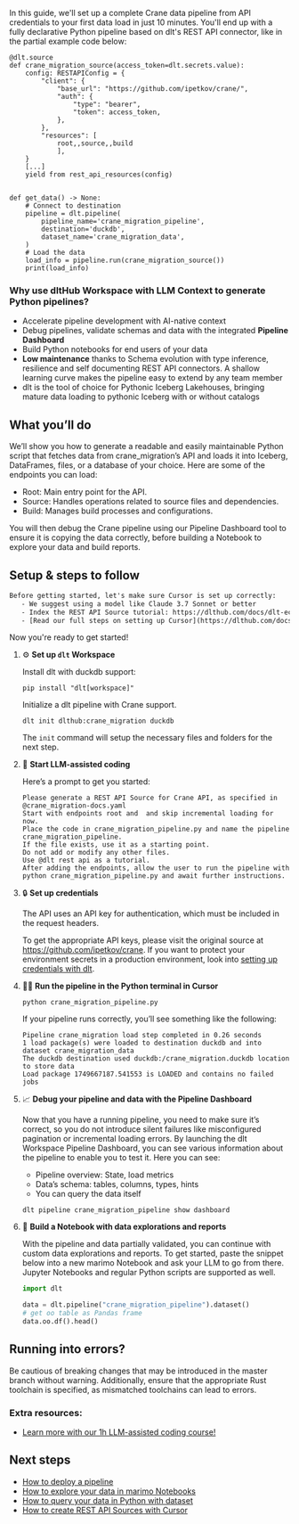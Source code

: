 In this guide, we'll set up a complete Crane data pipeline from API credentials to your first data load in just 10 minutes. You'll end up with a fully declarative Python pipeline based on dlt's REST API connector, like in the partial example code below:

```python-outcome
@dlt.source
def crane_migration_source(access_token=dlt.secrets.value):
    config: RESTAPIConfig = {
        "client": {
            "base_url": "https://github.com/ipetkov/crane/",
            "auth": {
                "type": "bearer",
                "token": access_token,
            },
        },
        "resources": [
            root,,source,,build
            ],
    }
    [...]
    yield from rest_api_resources(config)


def get_data() -> None:
    # Connect to destination
    pipeline = dlt.pipeline(
        pipeline_name='crane_migration_pipeline',
        destination='duckdb',
        dataset_name='crane_migration_data', 
    )
    # Load the data
    load_info = pipeline.run(crane_migration_source())
    print(load_info) 
```

### Why use dltHub Workspace with LLM Context to generate Python pipelines?

- Accelerate pipeline development with AI-native context
- Debug pipelines, validate schemas and data with the integrated **Pipeline Dashboard**
- Build Python notebooks for end users of your data
- **Low maintenance** thanks to Schema evolution with type inference, resilience and self documenting REST API connectors. A shallow learning curve makes the pipeline easy to extend by any team member
- dlt is the tool of choice for Pythonic Iceberg Lakehouses, bringing mature data loading to pythonic Iceberg with or without catalogs

## What you’ll do

We’ll show you how to generate a readable and easily maintainable Python script that fetches data from crane_migration’s API and loads it into Iceberg, DataFrames, files, or a database of your choice. Here are some of the endpoints you can load:

- Root: Main entry point for the API.
- Source: Handles operations related to source files and dependencies.
- Build: Manages build processes and configurations.

You will then debug the Crane pipeline using our Pipeline Dashboard tool to ensure it is copying the data correctly, before building a Notebook to explore your data and build reports.

## Setup & steps to follow

```default
Before getting started, let's make sure Cursor is set up correctly:
   - We suggest using a model like Claude 3.7 Sonnet or better
   - Index the REST API Source tutorial: https://dlthub.com/docs/dlt-ecosystem/verified-sources/rest_api/ and add it to context as **@dlt rest api**
   - [Read our full steps on setting up Cursor](https://dlthub.com/docs/dlt-ecosystem/llm-tooling/cursor-restapi#23-configuring-cursor-with-documentation)
```

Now you're ready to get started!

1. ⚙️ **Set up `dlt` Workspace**
    
    Install dlt with duckdb support:
    ```shell
    pip install "dlt[workspace]"
    ```

    Initialize a dlt pipeline with Crane support.
    ```shell
    dlt init dlthub:crane_migration duckdb
    ```

    The `init` command will setup the necessary files and folders for the next step.
    
2. 🤠 **Start LLM-assisted coding**
    
    Here’s a prompt to get you started:
    
    ```prompt
    Please generate a REST API Source for Crane API, as specified in @crane_migration-docs.yaml 
    Start with endpoints root and  and skip incremental loading for now. 
    Place the code in crane_migration_pipeline.py and name the pipeline crane_migration_pipeline. 
    If the file exists, use it as a starting point. 
    Do not add or modify any other files. 
    Use @dlt rest api as a tutorial. 
    After adding the endpoints, allow the user to run the pipeline with python crane_migration_pipeline.py and await further instructions.
    ```

    
3. 🔒 **Set up credentials** 
    
    The API uses an API key for authentication, which must be included in the request headers.
    
    To get the appropriate API keys, please visit the original source at https://github.com/ipetkov/crane.
    If you want to protect your environment secrets in a production environment, look into [setting up credentials with dlt](https://dlthub.com/docs/walkthroughs/add_credentials).
    
4. 🏃‍♀️ **Run the pipeline in the Python terminal in Cursor**
    
    ```shell
    python crane_migration_pipeline.py
    ```
    
    If your pipeline runs correctly, you’ll see something like the following:
    
    ```shell
    Pipeline crane_migration load step completed in 0.26 seconds
    1 load package(s) were loaded to destination duckdb and into dataset crane_migration_data
    The duckdb destination used duckdb:/crane_migration.duckdb location to store data
    Load package 1749667187.541553 is LOADED and contains no failed jobs
    ```
    
5. 📈 **Debug your pipeline and data with the Pipeline Dashboard**

    Now that you have a running pipeline, you need to make sure it’s correct, so you do not introduce silent failures like misconfigured pagination or incremental loading errors. By launching the dlt Workspace Pipeline Dashboard, you can see various information about the pipeline to enable you to test it. Here you can see:
    - Pipeline overview: State, load metrics
    - Data’s schema: tables, columns, types, hints
    - You can query the data itself
    
    ```shell
    dlt pipeline crane_migration_pipeline show dashboard
    ```
    
6. 🐍 **Build a Notebook with data explorations and reports**

    With the pipeline and data partially validated, you can continue with custom data explorations and reports. To get started, paste the snippet below into a new marimo Notebook and ask your LLM to go from there. Jupyter Notebooks and regular Python scripts are supported as well.

    
    ```python
    import dlt

   data = dlt.pipeline("crane_migration_pipeline").dataset()
   # get oo table as Pandas frame
   data.oo.df().head()
    ```

## Running into errors?

Be cautious of breaking changes that may be introduced in the master branch without warning. Additionally, ensure that the appropriate Rust toolchain is specified, as mismatched toolchains can lead to errors.

### Extra resources:

- [Learn more with our 1h LLM-assisted coding course!](https://www.youtube.com/watch?v=GGid70rnJuM)

## Next steps

- [How to deploy a pipeline](https://dlthub.com/docs/walkthroughs/deploy-a-pipeline)
- [How to explore your data in marimo Notebooks](https://dlthub.com/docs/general-usage/dataset-access/marimo)
- [How to query your data in Python with dataset](https://dlthub.com/docs/general-usage/dataset-access/dataset)
- [How to create REST API Sources with Cursor](https://dlthub.com/docs/dlt-ecosystem/llm-tooling/cursor-restapi)

